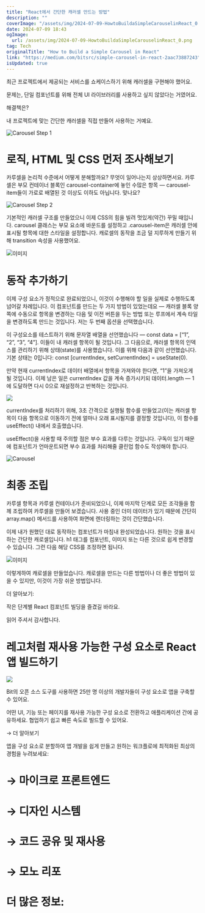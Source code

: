 ```yaml
---
title: "React에서 간단한 캐러셀 만드는 방법"
description: ""
coverImage: "/assets/img/2024-07-09-HowtoBuildaSimpleCarouselinReact_0.png"
date: 2024-07-09 18:43
ogImage: 
  url: /assets/img/2024-07-09-HowtoBuildaSimpleCarouselinReact_0.png
tag: Tech
originalTitle: "How to Build a Simple Carousel in React"
link: "https://medium.com/bitsrc/simple-carousel-in-react-2aac73887243"
isUpdated: true
---
```




최근 프로젝트에서 제공되는 서비스를 쇼케이스하기 위해 캐러셀을 구현해야 했어요.

문제는, 단일 컴포넌트를 위해 전체 UI 라이브러리를 사용하고 싶지 않았다는 거였어요.

해결책은?

내 프로젝트에 맞는 간단한 캐러셀을 직접 만들어 사용하는 거예요.

<div class="content-ad"></div>

![Carousel Step 1](/assets/img/2024-07-09-HowtoBuildaSimpleCarouselinReact_0.png)

# 로직, HTML 및 CSS 먼저 조사해보기

카루셀을 논리적 수준에서 어떻게 분해할까요? 무엇이 일어나는지 상상하면서요. 카루셀은 부모 컨테이너 블록인 carousel-container에 놓인 수많은 항목 — carousel-item들이 가로로 배열된 것 이상도 이하도 아닙니다. 맞나요?

![Carousel Step 2](/assets/img/2024-07-09-HowtoBuildaSimpleCarouselinReact_1.png)

<div class="content-ad"></div>

기본적인 캐러셀 구조를 만들었으니 이제 CSS의 힘을 빌려 멋있게(약간) 꾸밀 때입니다. carousel 클래스는 부모 요소에 바운드를 설정하고 .carousel-item은 캐러셀 안에 표시될 항목에 대한 스타일을 설정합니다. 캐로셀의 동작을 조금 덜 지루하게 만들기 위해 transition 속성을 사용했어요.

![이미지](/assets/img/2024-07-09-HowtoBuildaSimpleCarouselinReact_2.png)

# 동작 추가하기

이제 구성 요소가 정적으로 완료되었으니, 이것이 수행해야 할 일을 실제로 수행하도록 넘어갈 차례입니다. 이 컴포넌트를 만드는 두 가지 방법이 있었는데요 — 캐러셀 블록 양쪽에 수동으로 항목을 변경하는 다음 및 이전 버튼을 두는 방법 또는 루프에서 계속 타일을 변경하도록 만드는 것입니다. 저는 두 번째 옵션을 선택했습니다.

<div class="content-ad"></div>

이 구성요소를 테스트하기 위해 문자열 배열을 선언했습니다 — const data = [“1”, “2”, “3”, “4”]. 이들이 내 캐러셀 항목이 될 것입니다. 그 다음으로, 캐러셀 항목의 인덱스를 관리하기 위해 상태(state)를 사용했습니다. 이를 위해 다음과 같이 선언했습니다. 기본 상태는 0입니다: const [currentIndex, setCurrentIndex] = useState(0).

만약 현재 currentIndex로 데이터 배열에서 항목을 가져와야 한다면, “1”을 가져오게 될 것입니다. 이제 남은 일은 currentIndex 값을 계속 증가시키되 데이터.length — 1에 도달하면 다시 0으로 재설정하고 반복하는 것입니다.

<img src="/assets/img/2024-07-09-HowtoBuildaSimpleCarouselinReact_3.png" />

currentIndex를 처리하기 위해, 3초 간격으로 실행될 함수를 만들었고(이는 캐러셀 항목이 다음 항목으로 이동하기 전에 얼마나 오래 표시될지를 결정할 것입니다), 이 함수를 useEffect() 내에서 호출했습니다.

<div class="content-ad"></div>

useEffect()을 사용할 때 주의할 점은 부수 효과를 다루는 것입니다. 구독이 있기 때문에 컴포넌트가 언마운트되면 부수 효과를 처리해줄 클린업 함수도 작성해야 합니다.

![Carousel](/assets/img/2024-07-09-HowtoBuildaSimpleCarouselinReact_4.png)

# 최종 조립

카루셀 항목과 카루셀 컨테이너가 준비되었으니, 이제 마지막 단계로 모든 조각들을 함께 조립하여 카루셀을 만들어 보겠습니다. 사용 중인 더미 데이터가 있기 때문에 간단히 array.map() 메서드를 사용하여 화면에 렌더링하는 것이 간단했습니다.

<div class="content-ad"></div>

이제 내가 원했던 대로 동작하는 컴포넌트가 마침내 완성되었습니다. 원하는 것을 표시하는 간단한 캐로셀입니다. h1 태그를 컴포넌트, 이미지 또는 다른 것으로 쉽게 변경할 수 있습니다. 그런 다음 해당 CSS를 조정하면 됩니다.

![이미지](/assets/img/2024-07-09-HowtoBuildaSimpleCarouselinReact_5.png)

이렇게하여 캐로셀을 만들었습니다. 캐로셀을 만드는 다른 방법이나 더 좋은 방법이 있을 수 있지만, 이것이 가장 쉬운 방법입니다.

더 알아보기:

<div class="content-ad"></div>

작은 단계별 React 컴포넌트 빌딩을 즐겼길 바라요.

읽어 주셔서 감사합니다.

# 레고처럼 재사용 가능한 구성 요소로 React 앱 빌드하기

<img src="/assets/img/2024-07-09-HowtoBuildaSimpleCarouselinReact_6.png" />

<div class="content-ad"></div>

Bit의 오픈 소스 도구를 사용하면 25만 명 이상의 개발자들이 구성 요소로 앱을 구축할 수 있어요.

어떤 UI, 기능 또는 페이지를 재사용 가능한 구성 요소로 전환하고 애플리케이션 간에 공유하세요. 협업하기 쉽고 빠른 속도로 빌드할 수 있어요.

→ 더 알아보기

앱을 구성 요소로 분할하여 앱 개발을 쉽게 만들고 원하는 워크플로에 최적화된 최상의 경험을 누려보세요:

<div class="content-ad"></div>

# → 마이크로 프론트엔드

# → 디자인 시스템

# → 코드 공유 및 재사용

# → 모노 리포

<div class="content-ad"></div>

# 더 많은 정보:
